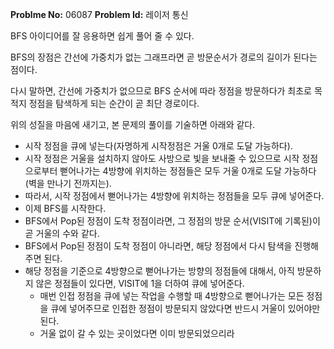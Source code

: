 **Problme No:** 06087
**Problem Id:** 레이저 통신


BFS 아이디어를 잘 응용하면 쉽게 풀어 줄 수 있다.


BFS의 장점은 간선에 가중치가 없는 그래프라면 곧 방문순서가 경로의 길이가 된다는 점이다.


다시 말하면, 간선에 가중치가 없으므로 BFS 순서에 따라 정점을 방문하다가 최초로 목적지 정점을 탐색하게 되는 순간이 곧 최단 경로이다.


위의 성질을 마음에 새기고, 본 문제의 풀이를 기술하면 아래와 같다.


- 시작 정점을 큐에 넣는다(자명하게 시작정점은 거울 0개로 도달 가능하다).
- 시작 정점은 거울을 설치하지 않아도 사방으로 빛을 보내줄 수 있으므로 시작 정점으로부터 뻗어나가는 4방향에 위치하는 정점들은 모두 거울 0개로 도달 가능하다(벽을 만나기 전까지는).
- 따라서, 시작 정점에서 뻗어나가는 4방향에 위치하는 정점들을 모두 큐에 넣어준다.
- 이제 BFS를 시작한다.
- BFS에서 Pop된 정점이 도착 정점이라면, 그 정점의 방문 순서(VISIT에 기록된)이 곧 거울의 수와 같다.
- BFS에서 Pop된 정점이 도착 정점이 아니라면, 해당 정점에서 다시 탐색을 진행해주면 된다.
- 해당 정점을 기준으로 4방향으로 뻗어나가는 방향의 정점들에 대해서, 아직 방문하지 않은 정점들이 있다면, VISIT에 1을 더하여 큐에 넣어준다.
  - 매번 인접 정점을 큐에 넣는 작업을 수행할 때 4방향으로 뻗어나가는 모든 정점을 큐에 넣어주므로 인접한 정점이 방문되지 않았다면 반드시 거울이 있어야만 된다.
  - 거울 없이 갈 수 있는 곳이었다면 이미 방문되었으리라

